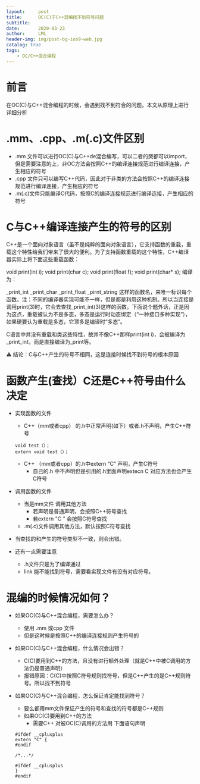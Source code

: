 ```yaml
---
layout:     post
title:      OC(C)于C++混编找不到符号问题
subtitle:   
date:       2020-03-23
author:     LML
header-img: img/post-bg-ios9-web.jpg
catalog: true
tags:
	- OC/C++混合编程
---
```


# 前言  
在OC(C)与C++混合编程的时候，会遇到找不到符合的问题。本文从原理上进行详细分析

# .mm、.cpp、.m(.c)文件区别
+ .mm 文件可以进行OC(C)与C++de混合编写，可以二者的哭都可以import，但是需要注意的上，非OC方法会按照C++的编译连接规范进行编译连接，产生相应的符号
+ .cpp 文件只可以编写C++代码，因此对于非类的方法会按照C++的编译连接规范进行编译连接，产生相应的符号
+ .m(.c)文件只能编译C代码，按照C的编译连接规范进行编译连接，产生相应的符号

# C与C++编译连接产生的符号的区别
C++是一个面向对象语言（虽不是纯粹的面向对象语言），它支持函数的重载，重载这个特性给我们带来了很大的便利。为了支持函数重载的这个特性，C++编译器实际上将下面这些重载函数：

void print(int i);
void print(char c);
void print(float f);
void print(char* s);
编译为：


_print_int
_print_char
_print_float
_pirnt_string
这样的函数名，来唯一标识每个函数。注：不同的编译器实现可能不一样，但是都是利用这种机制。所以当连接是调用print(3)时，它会去查找_print_int(3)这样的函数。下面说个题外话，正是因为这点，重载被认为不是多态，多态是运行时动态绑定（“一种接口多种实现”），如果硬要认为重载是多态，它顶多是编译时“多态”。

C语言中并没有重载和类这些特性，故并不像C++那样print(int i)，会被编译为_print_int，而是直接编译为_print等。

⚠️ 结论：C与C++产生的符号不相同，这是连接时候找不到符号的根本原因

# 函数产生(查找）C还是C++符号由什么决定
+ 实现函数的文件
	+ C++（mm或者cpp） 的.h中正常声明(如下）或者.h不声明，产生C++符号

	```   
	void test（）；
	extern void test（）；
	```  
	+ C++ （mm或者cpp）的.h中extern “C” 声明，产生C符号
		+ 自己的.h 中不声明但是引用的.h里面声明extecn C 对应方法也会产生C符号
+ 调用函数的文件
	+ 当是mm文件 调用其他方法
		+ 若声明是普通声明，会按照C++符号查找
		+ 若extern "C " 会按照C符号查找 
	+ .m(.c)文件调用其他方法，默认按照C符号查找
+ 当查找的和产生的符号类型不一致，则会出错。
+ 还有一点需要注意
	+ .h文件只是为了编译通过
	+ link 能不能找到符号，需要看实现文件有没有对应符号。
		 

# 混编的时候情况如何？
+ 如果OC(C)与C++混合编程，需要怎么办？
	+ 使用 .mm 或cpp 文件
	+ 但是这时候是按照C++的编译连接规则产生符号的
+ 如果OC(C)与C++混合编程，什么情况会出错？
	+  C(C)要用到C++的方法，且没有进行额外处理（就是C++中被C调用的方法仍是普通声明）
	+  报错原因：C(C)中按照C符号规则找符号，但是C++产生的是C++规则符号。所以找不到符号
+ 如果OC(C)与C++混合编程，怎么保证肯定能找到符号？
	+ 要么都用mm文件保证产生的符号和查找的符号都是C++规则
	+ 如果OC(C)要用到C++的方法 
		+ 需要C++ 对被OC(C)调用的方法用 下面语句声明
		
	```   
	#ifdef __cplusplus
	extern "C" {
	#endif
	 
	/*...*/
	 
	#ifdef __cplusplus
	}
	#endif 
	```   




























